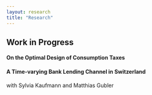 ```yaml
---
layout: research
title: "Research"
---
```



## Work in Progress

#### On the Optimal Design of Consumption Taxes

#### A Time-varying Bank Lending Channel in Switzerland
with Sylvia Kaufmann and Matthias Gubler

